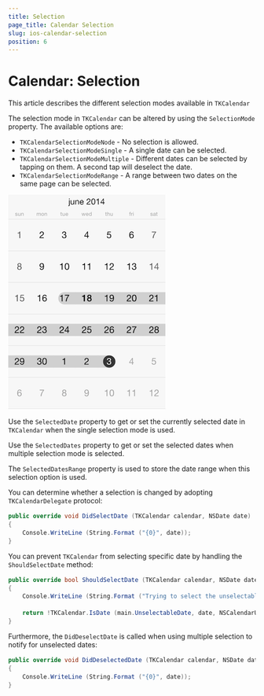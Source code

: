 ```yaml
---
title: Selection
page_title: Calendar Selection
slug: ios-calendar-selection
position: 6
---
```


# Calendar: Selection

This article describes the different selection modes available in <code>TKCalendar</code>

The selection mode in <code>TKCalendar</code> can be altered by using the <code>SelectionMode</code> property. The available options are:

- <code>TKCalendarSelectionModeNode</code> - No selection is allowed.
- <code>TKCalendarSelectionModeSingle</code> - A single date can be selected.
- <code>TKCalendarSelectionModeMultiple</code> - Different dates can be selected by tapping on them. A second tap will deselect the date.
- <code>TKCalendarSelectionModeRange</code> - A range between two dates on the same page can be selected.

<img src="../images/calendar-selection001.png" />

Use the <code>SelectedDate</code> property to get or set the currently selected date in <code>TKCalendar</code> when the single selection mode is used.

Use the <code>SelectedDates</code> property to get or set the selected dates when multiple selection mode is selected.

The <code>SelectedDatesRange</code> property is used to store the date range when this selection option is used.

You can determine whether a selection is changed by adopting <code>TKCalendarDelegate</code> protocol:

<snippet id='selection-didselectdate'/>


```C#
public override void DidSelectDate (TKCalendar calendar, NSDate date)
{
    Console.WriteLine (String.Format ("{0}", date));
}
```

You can prevent <code>TKCalendar</code> from selecting specific date by handling the <code>ShouldSelectDate</code> method:

<snippet id='selection-shouldselectdate'/>

```C#
public override bool ShouldSelectDate (TKCalendar calendar, NSDate date)
{
    Console.WriteLine (String.Format ("Trying to select the unselectable {0}", date));

    return !TKCalendar.IsDate (main.UnselectableDate, date, NSCalendarUnit.Year | NSCalendarUnit.Month | NSCalendarUnit.Day, main.CalendarView.Calendar);
}
```

Furthermore, the <code>DidDeselectDate</code> is called when using multiple selection to notify for unselected dates:

<snippet id='selection-didselecteddate'/>

```C#
public override void DidDeselectedDate (TKCalendar calendar, NSDate date)
{
    Console.WriteLine (String.Format ("{0}", date));
}
```